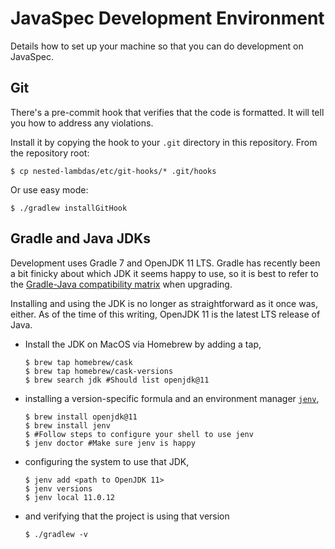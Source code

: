 # JavaSpec Development Environment

Details how to set up your machine so that you can do development on JavaSpec.


## Git

There's a pre-commit hook that verifies that the code is formatted.  It will
tell you how to address any violations.

Install it by copying the hook to your `.git` directory in this repository.
From the repository root:

```shell
$ cp nested-lambdas/etc/git-hooks/* .git/hooks
```

Or use easy mode:

```shell
$ ./gradlew installGitHook
```

## Gradle and Java JDKs

Development uses Gradle 7 and OpenJDK 11 LTS.  Gradle has recently been a bit
finicky about which JDK it seems happy to use, so it is best to refer to the
[Gradle-Java compatibility
matrix](https://docs.gradle.org/current/userguide/compatibility.html) when
upgrading.

Installing and using the JDK is no longer as straightforward as it once was,
either.  As of the time of this writing, OpenJDK 11 is the latest LTS release of
Java.

* Install the JDK on MacOS via Homebrew by adding a tap,

  ```shell
  $ brew tap homebrew/cask
  $ brew tap homebrew/cask-versions
  $ brew search jdk #Should list openjdk@11
  ```

* installing a version-specific formula and an environment manager
  [`jenv`](https://www.jenv.be/),

  ```shell
  $ brew install openjdk@11
  $ brew install jenv
  $ #Follow steps to configure your shell to use jenv
  $ jenv doctor #Make sure jenv is happy
  ```

* configuring the system to use that JDK,

  ```shell
  $ jenv add <path to OpenJDK 11>
  $ jenv versions
  $ jenv local 11.0.12
  ```

* and verifying that the project is using that version

  ```shell
  $ ./gradlew -v
  ```
